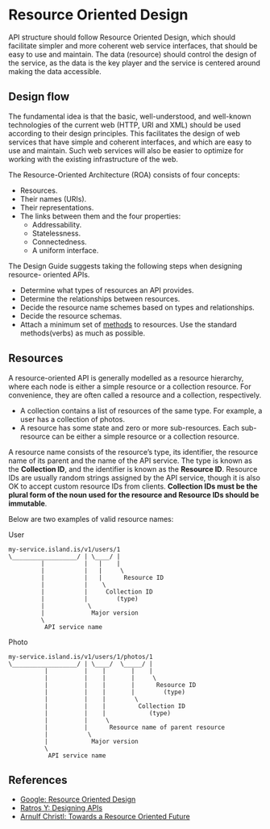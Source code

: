 # Resource Oriented Design

API structure should follow Resource Oriented Design, which should facilitate simpler and more coherent web service interfaces, that should be easy to use and maintain. The data (resource) should control the design of the service, as the data is the key player and the service is centered around making the data accessible.

## Design flow

The fundamental idea is that the basic, well-understood, and well-known technologies of the current web (HTTP, URI and XML) should be used according to their design principles. This facilitates the design of web services that have simple and coherent interfaces, and which are easy to use and maintain. Such web services will also be easier to optimize for working with the existing infrastructure of the web.

The Resource-Oriented Architecture (ROA) consists of four concepts:

- Resources.
- Their names (URIs).
- Their representations.
- The links between them and the four properties:
  - Addressability.
  - Statelessness.
  - Connectedness.
  - A uniform interface.

The Design Guide suggests taking the following steps when designing resource- oriented APIs.

- Determine what types of resources an API provides.
- Determine the relationships between resources.
- Decide the resource name schemes based on types and relationships.
- Decide the resource schemas.
- Attach a minimum set of [methods](methods.md) to resources. Use the standard methods(verbs) as much as possible.

## Resources

A resource-oriented API is generally modelled as a resource hierarchy, where each node is either a simple resource or a collection resource. For convenience, they are often called a resource and a collection, respectively.

- A collection contains a list of resources of the same type. For example, a user has a collection of photos.
- A resource has some state and zero or more sub-resources. Each sub-resource can be either a simple resource or a collection resource.

A resource name consists of the resource’s type, its identifier, the resource name of its parent and the name of the API service. The type is known as the **Collection ID**, and the identifier is known as the **Resource ID**. Resource IDs are usually random strings assigned by the API service, though it is also OK to accept custom resource IDs from clients. **Collection IDs must be the plural form of the noun used for the resource and Resource IDs should be immutable**.

Below are two examples of valid resource names:

User

```text
my-service.island.is/v1/users/1
\__________________/ | \____/ |
         |           |   |    |
         |           |   |     \
         |           |   |      Resource ID
         |           |    \
         |           |     Collection ID
         |           |        (type)
         |            \
         |             Major version
         \
          API service name
```

Photo

```text
my-service.island.is/v1/users/1/photos/1
\__________________/ | \____/  \_____/ |
          |          |    |       |    |
          |          |    |       |     \
          |          |    |       |      Resource ID
          |          |    |       |        (type)
          |          |    |        \
          |          |    |         Collection ID
          |          |    |            (type)
          |          |     \
          |          |      Resource name of parent resource
          |           \
          |            Major version
          \
           API service name
```

## References

- [Google: Resource Oriented Design](https://cloud.google.com/apis/design/resources)
- [Ratros Y: Designing APIs](https://medium.com/@ratrosy/designing-apis-4eed43409f93)
- [Arnulf Christl: Towards a Resource Oriented Future](http://arnulf.us/Towards_a_Resource_Oriented_Future)
